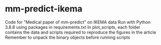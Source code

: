 # mm-predict-ikema
Code for "Medical paper of mm-predict" on IKEMA data
Run with Python 3.8.8 using packages in requirements.txt
In plot_scripts, each folder contains the data and scripts required to reproduce the figures in the article
Remember to unpack the binary objects before running scripts
